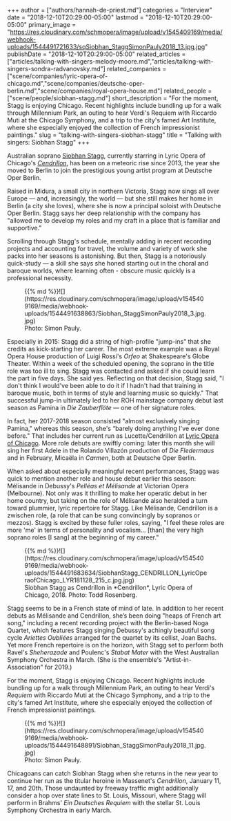 +++
author = ["authors/hannah-de-priest.md"]
categories = "Interview"
date = "2018-12-10T20:29:00-05:00"
lastmod = "2018-12-10T20:29:00-05:00"
primary_image = "https://res.cloudinary.com/schmopera/image/upload/v1545409169/media/webhook-uploads/1544491721633/sqSiobhan_StaggSimonPauly2018_13.jpg.jpg"
publishDate = "2018-12-10T20:29:00-05:00"
related_articles = ["articles/talking-with-singers-melody-moore.md","articles/talking-with-singers-sondra-radvanovsky.md"]
related_companies = ["scene/companies/lyric-opera-of-chicago.md","scene/companies/deutsche-oper-berlin.md","scene/companies/royal-opera-house.md"]
related_people = ["scene/people/siobhan-stagg.md"]
short_description = "For the moment, Stagg is enjoying Chicago. Recent highlights include bundling up for a walk through Millennium Park, an outing to hear Verdi&#039;s Requiem with Riccardo Muti at the Chicago Symphony, and a trip to the city&#039;s famed Art Institute, where she especially enjoyed the collection of French impressionist paintings."
slug = "talking-with-singers-siobhan-stagg"
title = "Talking with singers: Siobhan Stagg"
+++

Australian soprano [Siobhan Stagg](/scene/people/siobhan-stagg/), currently starring in Lyric Opera of Chicago's [*Cendrillon*](/actual-magic-in-chicago-lyrics-cendrillon/), has been on a meteoric rise since 2013, the year she moved to Berlin to join the prestigious young artist program at Deutsche Oper Berlin. 

Raised in Midura, a small city in northern Victoria, Stagg now sings all over Europe — and, increasingly, the world — but she still makes her home in Berlin (a city she loves), where she is now a principal soloist with Deutsche Oper Berlin. Stagg says her deep relationship with the company has "allowed me to develop my roles and my craft in a place that is familiar and supportive."

Scrolling through Stagg's schedule, mentally adding in recent recording projects and accounting for travel, the volume and variety of work she packs into her seasons is astonishing. But then, Stagg is a notoriously quick-study — a skill she says she honed starting out in the choral and baroque worlds, where learning often - obscure music quickly is a professional necessity.

<figure data-type="image">{{% md %}}![](https://res.cloudinary.com/schmopera/image/upload/v1545409169/media/webhook-uploads/1544491638863/Siobhan_StaggSimonPauly2018_3.jpg.jpg)
<figcaption>Photo: Simon Pauly.</figcaption>
</figure>

Especially in 2015: Stagg did a string of high-profile "jump-ins" that she credits as kick-starting her career. The most extreme example was a Royal Opera House production of Luigi Rossi's *Orfeo* at Shakespeare's Globe Theater. Within a week of the scheduled opening, the soprano in the title role was too ill to sing. Stagg was contacted and asked if she could learn the part in five days. She said yes. Reflecting on that decision, Stagg said, "I don't think I would've been able to do it if I hadn't had that training in baroque music, both in terms of style and learning music so quickly." That successful jump-in ultimately led to her ROH mainstage company debut last season as Pamina in *Die Zauberflöte* — one of her signature roles.

In fact, her 2017-2018 season consisted "almost exclusively singing Pamina," whereas this season, she's “barely doing anything I've ever done before." That includes her current run as Lucette/Cendrillon at [Lyric Opera of Chicago](/actual-magic-in-chicago-lyrics-cendrillon/). More role debuts are swiftly coming: later this month she will sing her first Adele in the Rolando Villazón production of *Die Fledermaus* and in February, Micaëla in *Carmen*, both at Deutsche Oper Berlin. 

When asked about especially meaningful recent performances, Stagg was quick to mention another role and house debut earlier this season: Mélisande in Debussy's *Pelléas et Mélisande* at Victorian Opera (Melbourne). Not only was it thrilling to make her operatic debut in her home country, but taking on the role of Mélisande also heralded a turn toward plummier, lyric repertoire for Stagg. Like Mélisande, Cendrillon is a zwischen role, (a role that can be sung convincingly by sopranos or mezzos). Stagg is excited by these fuller roles, saying, "I feel these roles are more 'me' in terms of personality and vocalism… [than] the very high soprano roles [I sang] at the beginning of my career."

<figure data-type="image">{{% md %}}![](https://res.cloudinary.com/schmopera/image/upload/v1545409169/media/webhook-uploads/1544491683634/SiobhanStagg_CENDRILLON_LyricOperaofChicago_LYR181128_215_c.jpg.jpg)
<figcaption>Siobhan Stagg as Cendrillon in *Cendrillon*, Lyric Opera of Chicago, 2018. Photo: Todd Rosenberg.</figcaption>
</figure>

Stagg seems to be in a French state of mind of late. In addition to her recent debuts as Mélisande and Cendrillon, she’s been doing "heaps of French art song," including a recent recording project with the Berlin-based Noga Quartet, which features Stagg singing Debussy's achingly beautiful song cycle *Ariettes Oubliées* arranged for the quartet by its cellist, Joan Bachs. Yet more French repertoire is on the horizon, with Stagg set to perform both Ravel's *Sheherazade* and Poulenc's *Stabat Mater* with the West Australian Symphony Orchestra in March. (She is the ensemble's "Artist-in-Association" for 2019.)

For the moment, Stagg is enjoying Chicago. Recent highlights include bundling up for a walk through Millennium Park, an outing to hear Verdi's *Requiem* with Riccardo Muti at the Chicago Symphony, and a trip to the city's famed Art Institute, where she especially enjoyed the collection of French impressionist paintings.

<figure data-type="image">{{% md %}}![](https://res.cloudinary.com/schmopera/image/upload/v1545409169/media/webhook-uploads/1544491648891/Siobhan_StaggSimonPauly2018_11.jpg.jpg)
<figcaption>Photo: Simon Pauly.</figcaption>
</figure>

Chicagoans can catch Siobhan Stagg when she returns in the new year to continue her run as the titular heroine in Massenet's *Cendrillon*, January 11, 17, and 20th. Those undaunted by freeway traffic might additionally consider a hop over state lines to St. Louis, Missouri, where Stagg will perform in Brahms' *Ein Deutsches Requiem* with the stellar St. Louis Symphony Orchestra in early March.
